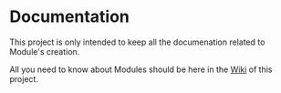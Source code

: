 # Documentation

This project is only intended to keep all the documenation related to Module's creation.

All you need to know about Modules should be here in the [Wiki](https://github.com/bixlabs/documentation/wiki) of this project.
